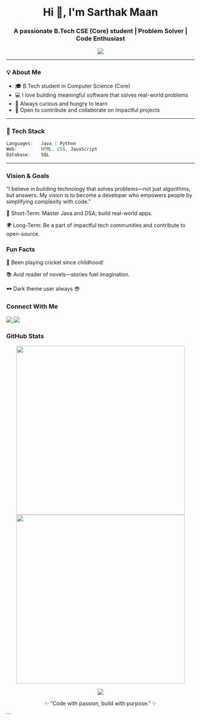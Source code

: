 <h1 align="center">Hi 👋, I'm Sarthak Maan</h1>
<h3 align="center">A passionate B.Tech CSE (Core) student | Problem Solver | Code Enthusiast</h3>

<p align="center">
  <img src="https://readme-typing-svg.herokuapp.com/?lines=Java%20%7C%20Python%20%7C%20SQL%20%7C%20HTML/CSS/JS;Passionate%20Coder;Problem%20Solver;Always%20Learning...&center=true&width=500&height=45">
</p>

---

### 💡 About Me

- 🎓 B.Tech student in Computer Science (Core)
- 💻 I love building meaningful software that solves real-world problems
- 🧠 Always curious and hungry to learn
- 🤝 Open to contribute and collaborate on impactful projects

---

### 🚀 Tech Stack

```java
Languages:   Java | Python
Web:         HTML, CSS, JavaScript
Database:    SQL
```
---

### Vision & Goals
“I believe in building technology that solves problems—not just algorithms, but answers. My vision is to become a developer who empowers people by simplifying complexity with code.”

📍 Short-Term: Master Java and DSA; build real-world apps.

🌍 Long-Term: Be a part of impactful tech communities and contribute to open-source.

### Fun Facts
🏏 Been playing cricket since childhood!

📚 Avid reader of novels—stories fuel imagination.

🕶️ Dark theme user always 😎

 ### Connect With Me
<p align="left"> <a href="https://www.linkedin.com/in/YOUR-LINKEDIN-USERNAME" target="_blank"> <img src="https://img.shields.io/badge/LinkedIn-blue?logo=linkedin&style=for-the-badge" /> </a> <a href="https://your-portfolio-link.com" target="_blank"> <img src="https://img.shields.io/badge/Portfolio-000000?style=for-the-badge&logo=github&logoColor=white" /> </a> </p>

### GitHub Stats
<p align="center"> <img src="https://github-readme-stats.vercel.app/api?username=sarthakmaan&show_icons=true&theme=tokyonight" width="450"/> <img src="https://github-readme-streak-stats.herokuapp.com?user=sarthakmaan&theme=tokyonight&date_format=M%20j%5B%2C%20Y%5D" width="450"/> </p>


<p align="center"> <img src="https://github-profile-summary-cards.vercel.app/api/cards/profile-details?username=sarthakmaan&theme=tokyonight"> </p>

<p align="center">✨ “Code with passion, build with purpose.” ✨</p> ```

